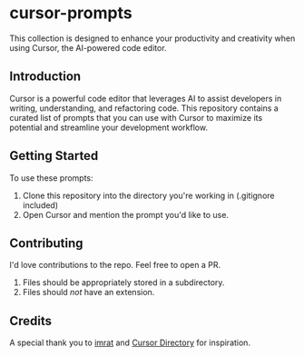 # cursor-prompts

This collection is designed to enhance your productivity and creativity when using Cursor, the AI-powered code editor.

## Introduction

Cursor is a powerful code editor that leverages AI to assist developers in writing, understanding, and refactoring code. This repository contains a curated list of prompts that you can use with Cursor to maximize its potential and streamline your development workflow.

## Getting Started

To use these prompts:

1. Clone this repository into the directory you're working in (.gitignore included)
2. Open Cursor and mention the prompt you'd like to use.

## Contributing

I'd love contributions to the repo. Feel free to open a PR.

1. Files should be appropriately stored in a subdirectory.
2. Files should _not_ have an extension.

## Credits

A special thank you to [imrat](https://x.com/imrat) and [Cursor Directory](https://cursor.directory) for inspiration.
